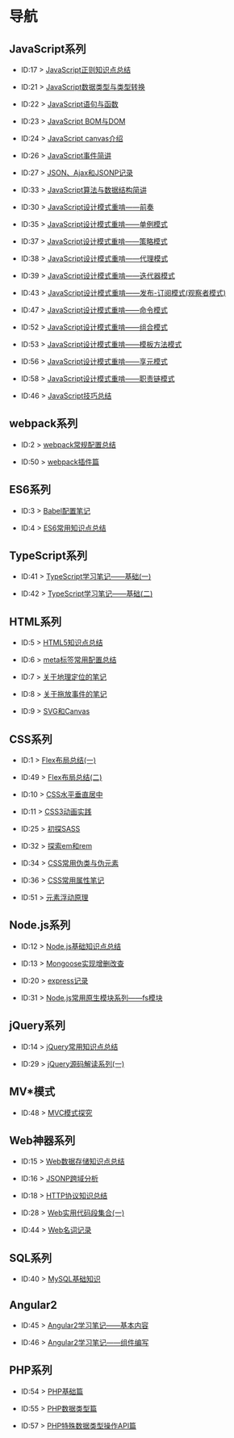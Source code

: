 
# 导航 #

## JavaScript系列 ##

- ID:17 > [JavaScript正则知识点总结](./JavaScript正则知识点总结.md)

- ID:21 > [JavaScript数据类型与类型转换](./JavaScript数据类型与类型转换.md)

- ID:22 > [JavaScript语句与函数](./JavaScript语句与函数.md)

- ID:23 > [JavaScript BOM与DOM](./JavaScript%20BOM与DOM.md)

- ID:24 > [JavaScript canvas介绍](./JavaScript%20canvas介绍.md)

- ID:26 > [JavaScript事件简讲](./JavaScript事件简讲.md)

- ID:27 > [JSON、Ajax和JSONP记录](./JSON、Ajax和JSONP记录.md)

- ID:33 > [JavaScript算法与数据结构简讲](./JavaScript算法与数据结构简讲.md)

- ID:30 > [JavaScript设计模式重啃——前奏](./JavaScript设计模式重啃——前奏.md)

- ID:35 > [JavaScript设计模式重啃——单例模式](./JavaScript设计模式重啃——单例模式.md)

- ID:37 > [JavaScript设计模式重啃——策略模式](./JavaScript设计模式重啃——策略模式.md)

- ID:38 > [JavaScript设计模式重啃——代理模式](./JavaScript设计模式重啃——代理模式.md)

- ID:39 > [JavaScript设计模式重啃——迭代器模式](./JavaScript设计模式重啃——迭代器模式.md)

- ID:43 > [JavaScript设计模式重啃——发布-订阅模式(观察者模式)](./JavaScript设计模式重啃——发布-订阅模式(观察者模式).md)

- ID:47 > [JavaScript设计模式重啃——命令模式](./JavaScript设计模式重啃——命令模式.md)

- ID:52 > [JavaScript设计模式重啃——组合模式](./JavaScript设计模式重啃——组合模式.md)

- ID:53 > [JavaScript设计模式重啃——模板方法模式](./JavaScript设计模式重啃——模板方法模式.md)

- ID:56 > [JavaScript设计模式重啃——享元模式](./JavaScript设计模式重啃——享元模式.md)

- ID:58 > [JavaScript设计模式重啃——职责链模式](./JavaScript设计模式重啃——职责链模式.md)

- ID:46 > [JavaScript技巧总结](./JavaScript技巧总结.md)

## webpack系列 ##

- ID:2 > [webpack常规配置总结](./webpack常规配置总结.md)

- ID:50 > [webpack插件篇](./webpack插件篇.md)

## ES6系列 ##

- ID:3 > [Babel配置笔记](./Babel配置笔记.md)

- ID:4 > [ES6常用知识点总结](./ES6常用知识点总结.md)

## TypeScript系列 ##

- ID:41 > [TypeScript学习笔记——基础(一)](./TypeScript学习笔记——基础(一).md)

- ID:42 > [TypeScript学习笔记——基础(二)](./TypeScript学习笔记——基础(二).md)

## HTML系列 ##

- ID:5 > [HTML5知识点总结](./HTML5知识点总结.md)

- ID:6 > [meta标签常用配置总结](./meta标签常用配置总结.md)

- ID:7 > [关于地理定位的笔记](./关于地理定位的笔记.md)

- ID:8 > [关于拖放事件的笔记](./关于拖放事件的笔记.md)

- ID:9 > [SVG和Canvas](./SVG和Canvas.md)

## CSS系列 ##

- ID:1 > [Flex布局总结(一)](./Flex布局总结(一).md)

- ID:49 > [Flex布局总结(二)](./Flex布局总结(二).md)

- ID:10 > [CSS水平垂直居中](./CSS水平垂直居中.md)

- ID:11 > [CSS3动画实践](./CSS3动画实践.md)

- ID:25 > [初探SASS](./初探SASS.md)

- ID:32 > [探索em和rem](./探索em和rem.md)

- ID:34 > [CSS常用伪类与伪元素](./CSS常用伪类与伪元素.md)

- ID:36 > [CSS常用属性笔记](./CSS常用属性笔记.md)

- ID:51 > [元素浮动原理](./元素浮动原理.md)

## Node.js系列 ##

- ID:12 > [Node.js基础知识点总结](./Node.js基础知识点总结.md)

- ID:13 > [Mongoose实现增删改查](./Mongoose实现增删改查.md)

- ID:20 > [express记录](./express记录.md)

- ID:31 > [Node.js常用原生模块系列——fs模块](./Node.js常用原生模块系列——fs模块.md)

## jQuery系列 ##

- ID:14 > [jQuery常用知识点总结](./jQuery常用知识点总结.md)

- ID:29 > [jQuery源码解读系列(一)](./jQuery源码解读系列(一).md)

## MV\*模式 ##

- ID:48 > [MVC模式探究](./MVC模式探究.md)

## Web神器系列 ##

- ID:15 > [Web数据存储知识点总结](./Web数据存储知识点总结.md)

- ID:16 > [JSONP跨域分析](./JSONP跨域分析.md)

- ID:18 > [HTTP协议知识总结](./HTTP协议知识总结.md)

- ID:28 > [Web实用代码段集合(一)](./Web实用代码段集合(一).md)

- ID:44 > [Web名词记录](./Web名词记录.md)

## SQL系列 ##

- ID:40 > [MySQL基础知识](./MySQL基础知识.md)

## Angular2 ##

- ID:45 > [Angular2学习笔记——基本内容](./Angular2学习笔记——基本内容.md)

- ID:46 > [Angular2学习笔记——组件编写](./Angular2学习笔记——组件编写.md)

## PHP系列 ##

- ID:54 > [PHP基础篇](./PHP基础篇.md)

- ID:55 > [PHP数据类型篇](./PHP数据类型篇.md)

- ID:57 > [PHP特殊数据类型操作API篇](./PHP特殊数据类型操作API篇.md)
